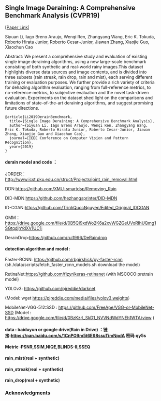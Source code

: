 ## Single Image Deraining: A Comprehensive Benchmark Analysis (CVPR19)

[[Paper Link](https://arxiv.org/abs)]  

Siyuan Li, Iago Breno Araujo, Wenqi Ren, Zhangyang Wang, Eric K. Tokuda, Roberto Hirata Junior, Roberto Cesar-Junior, Jiawan Zhang, Xiaojie Guo, Xiaochun Cao

Abstract: We present a comprehensive study and evaluation of existing single image deraining algorithms, using a new large-scale benchmark consisting of both synthetic and real-world rainy images.This dataset highlights diverse data sources and image contents, and is divided into three subsets (rain streak, rain drop, rain and mist), each serving different training or evaluation purposes. We further provide a rich variety of criteria for dehazing algorithm evaluation, ranging from full-reference metrics, to no-reference metrics, to subjective evaluation and the novel task-driven evaluation. Experiments on the dataset shed light on the comparisons and limitations of state-of-the-art deraining algorithms, and suggest promising future directions.

	@article{Li2019DerainBenchmark,		
	  title={Single Image Deraining: A Comprehensive Benchmark Analysis},
	  author={Siyuan Li, Iago Breno Araujo, Wenqi Ren, Zhangyang Wang, Eric K. Tokuda, Roberto Hirata Junior, Roberto Cesar-Junior, Jiawan Zhang, Xiaojie Guo and Xiaochun Cao},
	  journal={IEEE Conference on Computer Vision and Pattern Recognition},
	  year={2019}
	}

#### derain model and code ：

JORDER：http://www.icst.pku.edu.cn/struct/Projects/joint_rain_removal.html

DDN:https://github.com/XMU-smartdsp/Removing_Rain

DID-MDN:https://github.com/hezhangsprinter/DID-MDN

ID-CGAN:https://github.com/TrinhQuocNguyen/Edited_Original_IDCGAN

GMM：https://drive.google.com/file/d/0B5QI9xdWo2K6a2xvWGZGeUVoRlhUQmg1SGtqdjhYdXV1UC1j

DerainDrop:https://github.com/rui1996/DeRaindrop

#### detection algorithm and model : 

Faster-RCNN: https://github.com/rbgirshick/py-faster-rcnn (sh./data/scripts/fetch_faster_rcnn_models.sh download the model)

RetinaNet:https://github.com/fizyr/keras-retinanet (with MSCOCO pretrain model)

YOLOv3: https://github.com/pjreddie/darknet



(Model: wget https://pjreddie.com/media/files/yolov3.weights)

MobileNet-VGG-512:SSD : https://github.com/FreeApe/VGG-or-MobileNet-SSD
(Model : https://drive.google.com/file/d/0BzKzrI_SkD1_NVVNdWdYNEh1WTA/view )

#### data : baiduyun or google drive(Rain in Drive) ：链接:https://pan.baidu.com/s/1CnPO9m5t6E98ssuTimNpdA 密码:qy5s

#### Metric :PSNR,SSIM,NIQE,BLINDS-II,SSEQ

#### rain_mist(real + synthetic)

#### rain_streak(real + synthetic)

#### rain_drop(real + synthetic)

### Acknowledgments

